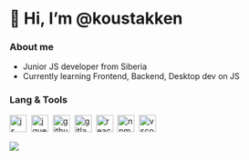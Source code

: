 # 👋 Hi, I’m @koustakken
### About me
- Junior JS developer from Siberia
- Currently learning Frontend, Backend, Desktop dev on JS
### Lang & Tools
<img src="https://cdn.jsdelivr.net/gh/devicons/devicon/icons/javascript/javascript-original.svg" title="js" width="30" height="30" />&nbsp;
<img src="https://cdn.jsdelivr.net/gh/devicons/devicon/icons/jquery/jquery-original.svg" title="jquery" width="30" height="30" />&nbsp;
<img src="https://cdn.jsdelivr.net/gh/devicons/devicon/icons/github/github-original.svg" title="github" width="30" height="30" />&nbsp;
<img src="https://cdn.jsdelivr.net/gh/devicons/devicon/icons/gitlab/gitlab-original.svg" title="gitlab" width="30" height="30" />&nbsp;
<img src="https://cdn.jsdelivr.net/gh/devicons/devicon/icons/react/react-original.svg" title="react" width="30" height="30" />&nbsp;
<img src="https://cdn.jsdelivr.net/gh/devicons/devicon/icons/npm/npm-original-wordmark.svg" title="npm" width="30" height="30" />&nbsp;
<img src="https://cdn.jsdelivr.net/gh/devicons/devicon/icons/vscode/vscode-original.svg" title="vscode" width="30" height="30" />&nbsp;



![](http://github-profile-summary-cards.vercel.app/api/cards/repos-per-language?username=koustakken&theme=default)

<!---
koustakken/koustakken is a ✨ special ✨ repository because its `README.md` (this file) appears on your GitHub profile.
You can click the Preview link to take a look at your changes.
--->      
